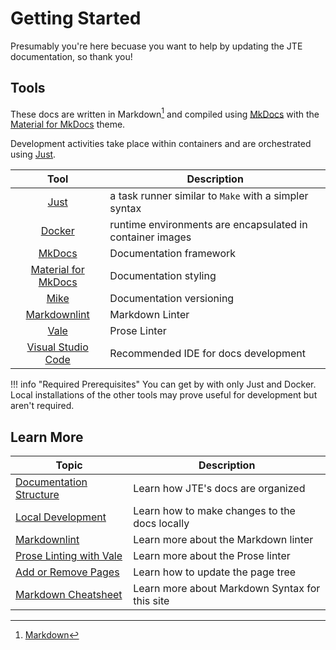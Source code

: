 # Getting Started

Presumably you're here becuase you want to help by updating the JTE documentation, so thank you!

## Tools

These docs are written in Markdown[^1] and compiled using [MkDocs](https://mkdocs.org) with the [Material for MkDocs](http://squidfunk.github.io/mkdocs-material) theme.

Development activities take place within containers and are orchestrated using [Just](https://github.com/casey/just).

|                               Tool                                | Description                                               |
|:-----------------------------------------------------------------:|-----------------------------------------------------------|
|               [Just](https://github.com/casey/just)               | a task runner similar to `Make` with a simpler syntax     |
|           [Docker](https://docs.docker.com/get-docker/)           | runtime environments are encapsulated in container images |
|                   [MkDocs](https://mkdocs.org)                    | Documentation framework                                   |
| [Material for MkDocs](http://squidfunk.github.io/mkdocs-material) | Documentation styling                                     |
|             [Mike](https://github.com/jimporter/mike)             | Documentation versioning                                  |
|    [Markdownlint](https://github.com/DavidAnson/markdownlint)     | Markdown Linter                                           |
|             [Vale](https://github.com/errata-ai/vale)             | Prose Linter                                              |
|       [Visual Studio Code](https://code.visualstudio.com/)        | Recommended IDE for docs development                      |

!!! info "Required Prerequisites"
    You can get by with only Just and Docker.
    Local installations of the other tools may prove useful for development but aren't required.

## Learn More

| Topic                                                   | Description                                    |
|---------------------------------------------------------|------------------------------------------------|
| [Documentation Structure](./documentation-structure.md) | Learn how JTE's docs are organized             |
| [Local Development](./local-development.md)             | Learn how to make changes to the docs locally  |
| [Markdownlint](./markdown-lint.md)                      | Learn more about the Markdown linter           |
| [Prose Linting with Vale](./vale.md)                    | Learn more about the Prose linter              |
| [Add or Remove Pages](./add-or-remove-pages.md)         | Learn how to update the page tree              |
| [Markdown Cheatsheet](./markdown-cheatsheet.md)         | Learn more about Markdown Syntax for this site |

[^1]: [Markdown](https://en.wikipedia.org/wiki/Markdown)
